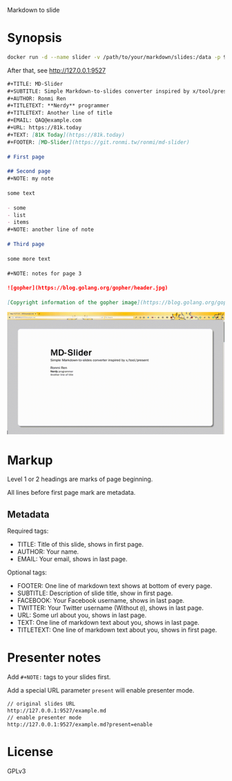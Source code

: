Markdown to slide

# Synopsis

```bash
docker run -d --name slider -v /path/to/your/markdown/slides:/data -p 9527:8000 ronmi/md-slider
```

After that, see http://127.0.0.1:9527

```markdown
#+TITLE: MD-Slider
#+SUBTITLE: Simple Markdown-to-slides converter inspired by x/tool/present
#+AUTHOR: Ronmi Ren
#+TITLETEXT: **Nerdy** programmer
#+TITLETEXT: Another line of title
#+EMAIL: QAQ@example.com
#+URL: https://81k.today
#+TEXT: [81K Today](https://81k.today)
#+FOOTER: [MD-Slider](https://git.ronmi.tw/ronmi/md-slider)

# First page

## Second page
#+NOTE: my note

some text

- some
- list
- items
#+NOTE: another line of note

# Third page

some more text

#+NOTE: notes for page 3

![gopher](https://blog.golang.org/gopher/header.jpg)

[Copyright information of the gopher image](https://blog.golang.org/gopher)
```

![example animation of slides above](https://raw.githubusercontent.com/Ronmi/md-slider/refs/heads/master/example.gif)

# Markup

Level 1 or 2 headings are marks of page beginning.

All lines before first page mark are metadata.

## Metadata

Required tags:

- TITLE: Title of this slide, shows in first page.
- AUTHOR: Your name.
- EMAIL: Your email, shows in last page.

Optional tags:

- FOOTER: One line of markdown text shows at bottom of every page.
- SUBTITLE: Description of slide title, show in first page.
- FACEBOOK: Your Facebook username, shows in last page.
- TWITTER: Your Twitter username (Without `@`), shows in last page.
- URL: Some url about you, shows in last page.
- TEXT: One line of markdown text about you, shows in last page.
- TITLETEXT: One line of markdown text about you, shows in first page.

# Presenter notes

Add `#+NOTE:` tags to your slides first.

Add a special URL parameter `present` will enable presenter mode.

```
// original slides URL
http://127.0.0.1:9527/example.md
// enable presenter mode
http://127.0.0.1:9527/example.md?present=enable
```

# License

GPLv3
